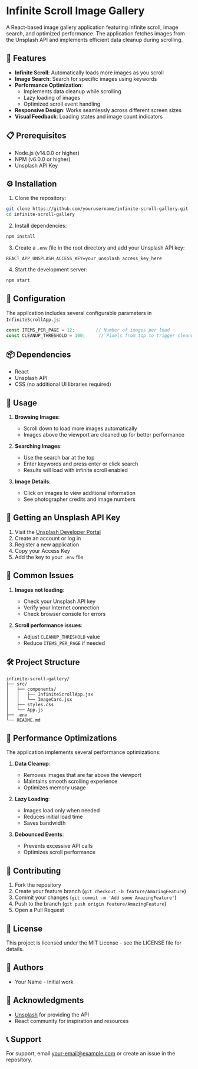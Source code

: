 # Infinite Scroll Image Gallery

A React-based image gallery application featuring infinite scroll, image search, and optimized performance. The application fetches images from the Unsplash API and implements efficient data cleanup during scrolling.

## 🚀 Features

- **Infinite Scroll**: Automatically loads more images as you scroll
- **Image Search**: Search for specific images using keywords
- **Performance Optimization**: 
  - Implements data cleanup while scrolling
  - Lazy loading of images
  - Optimized scroll event handling
- **Responsive Design**: Works seamlessly across different screen sizes
- **Visual Feedback**: Loading states and image count indicators

## 📋 Prerequisites

- Node.js (v14.0.0 or higher)
- NPM (v6.0.0 or higher)
- Unsplash API Key

## ⚙️ Installation

1. Clone the repository:
```bash
git clone https://github.com/yourusername/infinite-scroll-gallery.git
cd infinite-scroll-gallery
```

2. Install dependencies:
```bash
npm install
```

3. Create a `.env` file in the root directory and add your Unsplash API key:
```env
REACT_APP_UNSPLASH_ACCESS_KEY=your_unsplash_access_key_here
```

4. Start the development server:
```bash
npm start
```

## 🔧 Configuration

The application includes several configurable parameters in `InfiniteScrollApp.js`:

```javascript
const ITEMS_PER_PAGE = 12;        // Number of images per load
const CLEANUP_THRESHOLD = 100;     // Pixels from top to trigger cleanup
```

## 📦 Dependencies

- React
- Unsplash API
- CSS (no additional UI libraries required)

## 🎯 Usage

1. **Browsing Images**:
   - Scroll down to load more images automatically
   - Images above the viewport are cleaned up for better performance

2. **Searching Images**:
   - Use the search bar at the top
   - Enter keywords and press enter or click search
   - Results will load with infinite scroll enabled

3. **Image Details**:
   - Click on images to view additional information
   - See photographer credits and image numbers

## 🔑 Getting an Unsplash API Key

1. Visit the [Unsplash Developer Portal](https://unsplash.com/developers)
2. Create an account or log in
3. Register a new application
4. Copy your Access Key
5. Add the key to your `.env` file

## 🚫 Common Issues

1. **Images not loading**:
   - Check your Unsplash API key
   - Verify your internet connection
   - Check browser console for errors

2. **Scroll performance issues**:
   - Adjust `CLEANUP_THRESHOLD` value
   - Reduce `ITEMS_PER_PAGE` if needed

## 🛠️ Project Structure

```
infinite-scroll-gallery/
├── src/
│   ├── components/
│   │   ├── InfiniteScrollApp.jsx
│   │   └── ImageCard.jsx
│   ├── styles.css
│   └── App.js
├── .env
└── README.md
```

## 🔄 Performance Optimizations

The application implements several performance optimizations:

1. **Data Cleanup**:
   - Removes images that are far above the viewport
   - Maintains smooth scrolling experience
   - Optimizes memory usage

2. **Lazy Loading**:
   - Images load only when needed
   - Reduces initial load time
   - Saves bandwidth

3. **Debounced Events**:
   - Prevents excessive API calls
   - Optimizes scroll performance

## 🤝 Contributing

1. Fork the repository
2. Create your feature branch (`git checkout -b feature/AmazingFeature`)
3. Commit your changes (`git commit -m 'Add some AmazingFeature'`)
4. Push to the branch (`git push origin feature/AmazingFeature`)
5. Open a Pull Request

## 📝 License

This project is licensed under the MIT License - see the LICENSE file for details.

## 👥 Authors

- Your Name - Initial work

## 🙏 Acknowledgments

- [Unsplash](https://unsplash.com) for providing the API
- React community for inspiration and resources

## 📞 Support

For support, email your-email@example.com or create an issue in the repository.
